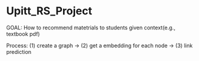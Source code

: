 # Upitt_RS_Project


GOAL: How to recommend matetrials to students given context(e.g., textbook pdf)

Process: (1) create a graph -> (2) get a embedding for each node -> (3) link prediction
